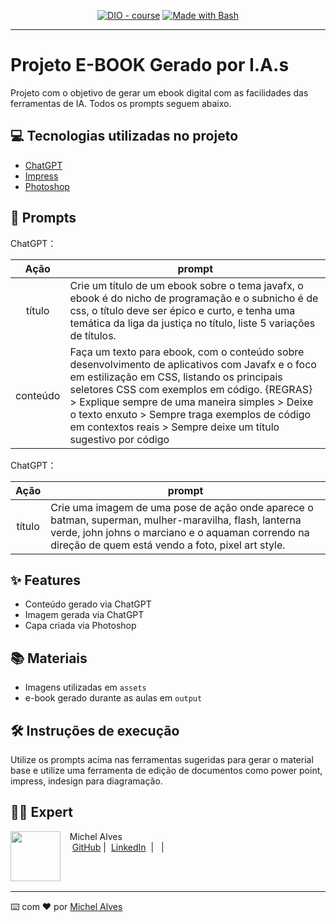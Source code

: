 <p align="center">
<a href="https://dio.me/"><img src="https://img.shields.io/badge/DIO-Course-28DA77?logo=youtube" alt="DIO - course"></a>
<a href="https://www.gnu.org/software/bash/" title="Go to Bash homepage"><img src="https://img.shields.io/badge/Prompt-Project-blue?logo=gnu-bash&amp;logoColor=white" alt="Made with Bash"></a></p>

-------

# Projeto E-BOOK Gerado por I.A.s


Projeto com o objetivo de gerar um ebook digital com as facilidades das ferramentas de IA. Todos os prompts
seguem abaixo.

## 💻 Tecnologias utilizadas no projeto

- [ChatGPT](https://chat.openai.com/) 
- [Impress](https://pt-br.libreoffice.org/descubra/impress/)
- [Photoshop](https://www.adobe.com/br/products/photoshop.html)

## 🧠 Prompts


ChatGPT：

|   Ação   | prompt                                                                                                                                                                                                                                                                         |
| :------: | ------------------------------------------------------------------------------------------------------------------------------------------------------------------------------------------------------------------------------------------------------------------------------ |
|  título  | Crie um título de um ebook sobre o tema javafx, o ebook é do nicho de programação e o subnicho é de css, o título deve ser épico e curto, e tenha uma temática da liga da justiça no título, liste 5 variações de títulos.                                                        |
| conteúdo | Faça um texto para ebook, com o conteúdo sobre desenvolvimento de aplicativos com Javafx e o foco em estilização em CSS, listando os principais seletores CSS com exemplos em código. {REGRAS} > Explique sempre de uma maneira simples > Deixe o texto enxuto > Sempre traga exemplos de código em contextos reais > Sempre deixe um título sugestivo por código

ChatGPT：

|   Ação   | prompt                                                                                 |
| :----: | -------------------------------------------------------------------------------------- |
| título | Crie uma imagem de uma pose de ação onde aparece o batman, superman, mulher-maravilha, flash, lanterna verde, john johns o marciano e o aquaman correndo na direção de quem está vendo a foto, pixel art style. |

## ✨ Features

- Conteúdo gerado via ChatGPT
- Imagem gerada via ChatGPT
- Capa criada via Photoshop

## 📚 Materiais

- Imagens utilizadas em `assets`
- e-book gerado durante as aulas em `output`

## 🛠️ Instruções de execução

Utilize os prompts acima nas ferramentas sugeridas para gerar o material base e utilize uma ferramenta de edição de documentos como power point, impress, indesign para diagramação.

## 👨‍💻 Expert

<p>
    <img 
      align=left 
      margin=10 
      width=80 
      src="https://avatars.githubusercontent.com/u/60765237?v=4"
    />
    <p>&nbsp&nbsp&nbspMichel Alves<br>
    &nbsp&nbsp&nbsp
    <a href="https://github.com/michel-a">
    GitHub</a>&nbsp;|&nbsp;
    <a href="www.linkedin.com/in/michelalves-">LinkedIn</a>
&nbsp;|&nbsp;
&nbsp;|&nbsp;</p>
</p>
<br/><br/>
<p>

---

⌨️ com ❤️ por [Michel Alves](https://github.com/michel-a)

